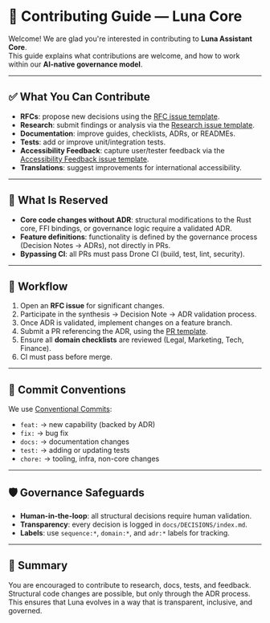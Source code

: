 # 🤝 Contributing Guide — Luna Core

Welcome! We are glad you're interested in contributing to **Luna Assistant Core**.  
This guide explains what contributions are welcome, and how to work within our **AI-native governance model**.

---

## ✅ What You Can Contribute
- **RFCs**: propose new decisions using the [RFC issue template](.github/ISSUE_TEMPLATE/rfc.yml).  
- **Research**: submit findings or analysis via the [Research issue template](.github/ISSUE_TEMPLATE/research.yml).  
- **Documentation**: improve guides, checklists, ADRs, or READMEs.  
- **Tests**: add or improve unit/integration tests.  
- **Accessibility Feedback**: capture user/tester feedback via the [Accessibility Feedback issue template](.github/ISSUE_TEMPLATE/accessibility-feedback.yml).  
- **Translations**: suggest improvements for international accessibility.  

---

## 🚫 What Is Reserved
- **Core code changes without ADR**: structural modifications to the Rust core, FFI bindings, or governance logic require a validated ADR.  
- **Feature definitions**: functionality is defined by the governance process (Decision Notes → ADRs), not directly in PRs.  
- **Bypassing CI**: all PRs must pass Drone CI (build, test, lint, security).  

---

## 📝 Workflow
1. Open an **RFC issue** for significant changes.  
2. Participate in the synthesis → Decision Note → ADR validation process.  
3. Once ADR is validated, implement changes on a feature branch.  
4. Submit a PR referencing the ADR, using the [PR template](.github/PULL_REQUEST_TEMPLATE.md).  
5. Ensure all **domain checklists** are reviewed (Legal, Marketing, Tech, Finance).  
6. CI must pass before merge.  

---

## 📜 Commit Conventions
We use [Conventional Commits](https://www.conventionalcommits.org/):  
- `feat:` → new capability (backed by ADR)  
- `fix:` → bug fix  
- `docs:` → documentation changes  
- `test:` → adding or updating tests  
- `chore:` → tooling, infra, non-core changes  

---

## 🛡️ Governance Safeguards
- **Human-in-the-loop**: all structural decisions require human validation.  
- **Transparency**: every decision is logged in `docs/DECISIONS/index.md`.  
- **Labels**: use `sequence:*`, `domain:*`, and `adr:*` labels for tracking.  

---

## 📌 Summary
You are encouraged to contribute to research, docs, tests, and feedback.  
Structural code changes are possible, but only through the ADR process.  
This ensures that Luna evolves in a way that is transparent, inclusive, and governed.
